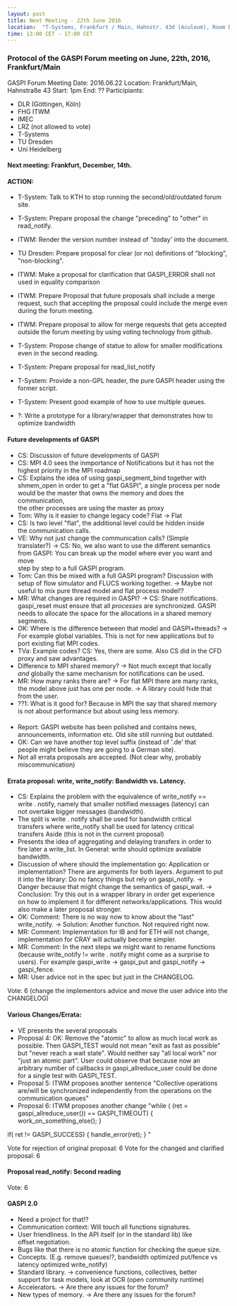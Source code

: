 ```yaml
---
layout: post
title: Next Meeting - 22th June 2016
location:  "T-Systems, Frankfurt / Main, Hahnstr. 43d (Aculeum), Room D.00.63"
time: 13:00 CET - 17:00 CET
---
```


### Protocol of the GASPI Forum meeting on June, 22th, 2016, Frankfurt/Main

GASPI Forum Meeting
Date: 2016.06.22
Location: Frankfurt/Main, Hahnstraße 43
Start: 1pm
End: ??
Participiants:
* DLR (Göttingen, Köln)
* FHG ITWM
* IMEC
* LRZ (not allowed to vote)
* T-Systems
* TU Dresden
* Uni Heidelberg

#### Next meeting: Frankfurt, December, 14th.

#### ACTION:
- T-System: Talk to KTH to stop running the second/old/outdated forum site.  
- T-System: Prepare proposal the change  "preceding" to "other" in read_notify.  
- ITWM: Render the version number instead of '\today' into the document.  
- TU Dresden: Prepare proposal for clear (or no) definitions of  "blocking", "non-blocking".  
- ITWM: Make a proposal for clarification that GASPI_ERROR shall not used in equality comparison  
- ITWM: Prepare Proposal that future proposals shall include a merge  
request, such that accepting the proposal could include the merge even  
during the forum meeting.  
- ITWM: Prepare proposal to allow for merge requests that gets accepted  
outside the forum meeting by using voting technology from github.
- T-System: Propose change of statue to allow for smaller modifications  
even in the second reading.  
- T-System: Prepare proposal for read_list_notify  
- T-System: Provide a non-GPL header, the pure GASPI header using the  
former script.  
- T-System: Present good example of how to use multiple queues.  

- ?: Write a prototype for a library/wrapper that demonstrates how to  
optimize bandwidth  

#### Future developments of GASPI
- CS: Discussion of future developments of GASPI
- CS: MPI 4.0 sees the inmportance of Notifications but it has not the  
highest priority in the MPI roadmap
- CS: Explains the idea of using gaspi_segment_bind together with  
shmem_open in order to get a "flat GASPI", a single process per node  
would be the master that owns the memory and does the communication,  
the other processes are using the master as proxy
- Tom: Why is it easier to change legacy code? Flat -> Flat
- CS: Is two level "flat", the additional level could be hidden inside  
the communication calls.
- VE: Why not just change the communication calls? (Simple  
translater?) -> CS: No, we also want to use the different semantics  
from GASPI: You can break up the model where ever you want and move  
step by step to a full GASPI program.
- Tom: Can this be mixed with a full GASPI program? Discussion with  
setup of flow simulator and FLUCS working together. -> Maybe not  
useful to mix pure thread model and flat process model!?
- MR: What changes are required in GASPI? -> CS: Share notifications.  
gaspi_reset must ensure that all _processes_ are synchronized. GASPI  
needs to allocate the space for the allocations in a shared memory  
segments.
- OK: Where is the difference between that model and GASPI+threads? ->  
For example global variables. This is not for new applications but to  
port existing flat MPI codes.
- TVa: Example codes? CS: Yes, there are some. Also CS did in the CFD  
proxy and saw advantages.
- Difference to MPI shared memory? -> Not much except that locally  
_and_ globally the same mechanism for notifications can be used.
- MR: How many ranks there are? -> For flat MPI there are many ranks,  
the model above just has one per node. -> A library could hide that  
from the user.
- ??1: What is it good for? Because in MPI the say that shared memory  
is not about performance but about using less memory.

####
- Report: GASPI website has been polished and contains news,  
announcements, information etc. Old site still running but outdated.
- OK: Can we have another top level suffix (instead of '.de' that  
people might believe they are going to a German site).
- Not all errata proposals are accepted. (Not clear why, probably  
miscommunication)

#### Errata proposal: write, write_notify: Bandwidth vs. Latency.
- CS: Explains the problem with the equivalence of write_notify ==  
write . notify, namely that smaller notified messages (latency) can  
not overtake bigger messages (bandwidth).
- The split is write . notify shall be used for bandwidth critical  
transfers where write_notify shall be used for latency critical  
transfers
Aside (this is not in the current proposal)
- Presents the idea of aggregating and delaying transfers in order to  
fire later a write_list. In General: write should optimize available  
bandwidth.
- Discussion of where should the implementation go: Application or  
implementation? There are arguments for both layers. Argument to put  
it into the library: Do no fancy things but rely on gaspi_notify. ->  
Danger because that might change the semantics of gaspi_wait. ->  
Conclusion: Try this out in a wrapper library in order get experience  
on how to implement it for different networks/applications. This would  
also make a later proposal stronger.
- OK: Comment: There is no way now to know about the "last"  
write_notify. -> Solution: Another function. Not required right now.
- MR: Comment: Implementation for IB and for ETH will not change,  
implementation for CRAY will actually become simpler.
- MR: Comment: In the next steps we might want to rename functions  
(because write_notify != write . notify might come as a surprise to  
users). For example gaspi_write -> gaspi_put and gaspi_notify ->  
gaspi_fence.
- MR: User advice not in the spec but just in the CHANGELOG.

Vote: 6 (change the implementors advice and move the user advice into the
CHANGELOG)

#### Various Changes/Errata:
- VE presents the several proposals
- Proposal 4: OK: Remove the "atomic" to allow as much local work as  
possible. Then GASPI_TEST would not mean "exit as fast as possible"  
but "never reach a wait state". Would neither say "all local work" nor  
"just an atomic part". User could observe that because now an  
arbitrary number of callbacks in gaspi_allreduce_user could be done  
for a single test with GASPI_TEST.
- Proposal 5: ITWM proposes another sentence
"Collective operations are/will be synchronized independently from the
operations on the communication queues"
- Proposal 6: ITWM proposes another change
"while ( (ret = gaspi_allreduce_user()) == GASPI_TIMEOUT)
{
work_on_something_else();
}

if( ret != GASPI_SUCCESS)
{
     handle_error(ret);
}
"

Vote for rejection of original proposal: 6
Vote for the changed and clarified proposal: 6

#### Proposal read_notify: Second reading

Vote: 6

#### GASPI 2.0
- Need a project for that!?
- Communication context: Will touch all functions signatures.
- User friendliness. In the API itself (or in the standard lib) like  
offset negotiation.
- Bugs like that there is no atomic function for checking the queue size.
- Concepts. (E.g. remove queues!?, bandwidth optimized put/fence vs  
latency optimized write_notify)
- Standard library. -> convenience functions, collectives, better  
support for task models, look at OCR (open community runtime)
- Accelerators. -> Are there any issues for the forum?
- New types of memory. -> Are there any issues for the forum?


